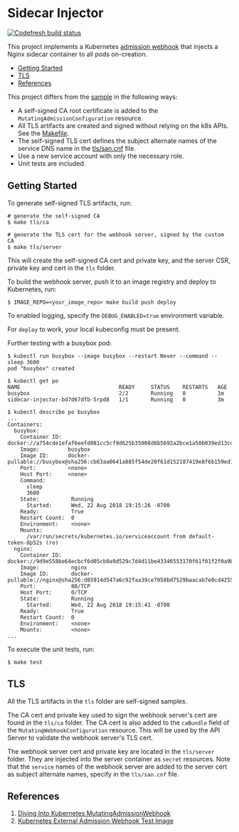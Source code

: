 # Sidecar Injector

[![Codefresh build status]( https://g.codefresh.io/api/badges/pipeline/ihcsim/ihcsim%2Fsidecar-injector%2Fsidecar-injector?branch=master&type=cf-1)]( https://g.codefresh.io/repositories/ihcsim/sidecar-injector/builds?filter=trigger:build;branch:master;service:5b7e1d9e5904b8378771a864~sidecar-injector)

This project implements a Kubernetes [admission webhook](https://kubernetes.io/docs/reference/access-authn-authz/extensible-admission-controllers/#admission-webhooks) that injects a Nginx sidecar container to all pods on-creation.

* [Getting Started](#getting-started)
* [TLS](#tls)
* [References](#references)

This project differs from the [sample](https://medium.com/ibm-cloud/diving-into-kubernetes-mutatingadmissionwebhook-6ef3c5695f74) in the following ways:

* A self-signed CA root certificate is added to the `MutatingAdmissionConfiguration` resource.
* All TLS artifacts are created and signed without relying on the k8s APIs. See the [Makefile](Makefile).
* The self-signed TLS cert defines the subject alternate names of the service DNS name in the [tls/san.cnf](tls/san.cnf) file.
* Use a new service account with only the necessary role.
* Unit tests are included.

## Getting Started
To generate self-signed TLS artifacts, run:
```
# generate the self-signed CA
$ make tls/ca

# generate the TLS cert for the webhook server, signed by the custom CA
$ make tls/server
```
This will create the self-signed CA cert and private key, and the server CSR, private key and cert in the `tls` folder.

To build the webhook server, push it to an image registry and deploy to Kubernetes, run:
```
$ IMAGE_REPO=<your_image_repo> make build push deploy
```
To enabled logging, specify the `DEBUG_ENABLED=true` environment variable.

For `deploy` to work, your local kubeconfig must be present.

Further testing with a busybox pod:
```
$ kubectl run busybox --image busybox --restart Never --command -- sleep 3600
pod "busybox" created

$ kubectl get po
NAME                               READY     STATUS    RESTARTS   AGE
busybox                            2/2       Running   0          1m
sidecar-injector-bd7d67dfb-5rpd8   1/1       Running   0          3m

$ kubectl describe po busybox
...
Containers:
  busybox:
    Container ID:  docker://a754cde1efaf6eefd081cc5cf9d625b35008d8b5692a2bce1a50b039ed13cdad
    Image:         busybox
    Image ID:      docker-pullable://busybox@sha256:cb63aa0641a885f54de20f61d152187419e8f6b159ed11a251a09d115fdff9bd
    Port:          <none>
    Host Port:     <none>
    Command:
      sleep
      3600
    State:          Running
      Started:      Wed, 22 Aug 2018 19:15:26 -0700
    Ready:          True
    Restart Count:  0
    Environment:    <none>
    Mounts:
      /var/run/secrets/kubernetes.io/serviceaccount from default-token-8p52s (ro)
  nginx:
    Container ID:   docker://9d9e558be64ecbcf6d05cb0a9d529c7d4d11be43346553170f61f01f2f0a9b8d
    Image:          nginx
    Image ID:       docker-pullable://nginx@sha256:d85914d547a6c92faa39ce7058bd7529baacab7e0cd4255442b04577c4d1f424
    Port:           80/TCP
    Host Port:      0/TCP
    State:          Running
      Started:      Wed, 22 Aug 2018 19:15:41 -0700
    Ready:          True
    Restart Count:  0
    Environment:    <none>
    Mounts:         <none>
...
```



To execute the unit tests, run:
```
$ make test
```

## TLS
All the TLS artifacts in the `tls` folder are self-signed samples.

The CA cert and private key used to sign the webhook server's cert are found in the `tls/ca` folder. The CA cert is also added to the `caBundle` field of the `MutatingWebhookConfiguration` resource. This will be used by the API Server to validate the webhook server's TLS cert.

The webhook server cert and private key are located in the `tls/server` folder. They are injected into the server container as `secret` resources. Note that the `service` names of the webhook server are added to the server cert as subject alternate names, specify in the `tls/san.cnf` file.

## References

1. [Diving Into Kubernetes MutatingAdmissionWebhook](https://medium.com/ibm-cloud/diving-into-kubernetes-mutatingadmissionwebhook-6ef3c5695f74)
1. [Kubernetes External Admission Webhook Test Image](https://github.com/kubernetes/kubernetes/tree/v1.10.0-beta.1/test/images/webhook)
